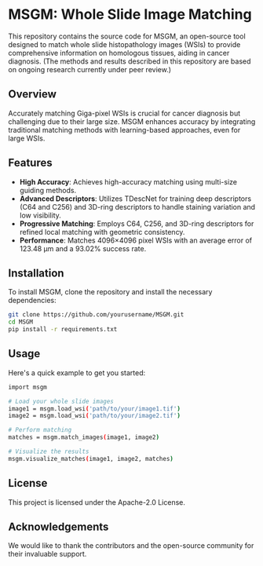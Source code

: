 # MSGM: Whole Slide Image Matching
This repository contains the source code for MSGM, an open-source tool designed to match whole slide histopathology images (WSIs) to provide comprehensive information on homologous tissues, aiding in cancer diagnosis. (The methods and results described in this repository are based on ongoing research currently under peer review.)

## Overview
Accurately matching Giga-pixel WSIs is crucial for cancer diagnosis but challenging due to their large size. MSGM enhances accuracy by integrating traditional matching methods with learning-based approaches, even for large WSIs.

## Features
- **High Accuracy**: Achieves high-accuracy matching using multi-size guiding methods.
- **Advanced Descriptors**: Utilizes TDescNet for training deep descriptors (C64 and C256) and 3D-ring descriptors to handle staining variation and low visibility.
- **Progressive Matching**: Employs C64, C256, and 3D-ring descriptors for refined local matching with geometric consistency.
- **Performance**: Matches 4096×4096 pixel WSIs with an average error of 123.48 μm and a 93.02% success rate.

## Installation
To install MSGM, clone the repository and install the necessary dependencies:

```bash
git clone https://github.com/yourusername/MSGM.git
cd MSGM
pip install -r requirements.txt
```

## Usage
Here's a quick example to get you started:

```bash
import msgm

# Load your whole slide images
image1 = msgm.load_wsi('path/to/your/image1.tif')
image2 = msgm.load_wsi('path/to/your/image2.tif')

# Perform matching
matches = msgm.match_images(image1, image2)

# Visualize the results
msgm.visualize_matches(image1, image2, matches)
```

## License
This project is licensed under the Apache-2.0 License. 

## Acknowledgements
We would like to thank the contributors and the open-source community for their invaluable support.
